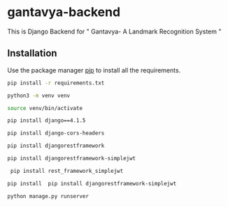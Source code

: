 # gantavya-backend

This is Django Backend for " Gantavya- A Landmark Recognition System "

## Installation

Use the package manager [pip](https://pip.pypa.io/en/stable/) to install all the requirements.

```bash
pip install -r requirements.txt
```

```bash
python3 -m venv venv
```

```bash
source venv/bin/activate
```

```bash
pip install django==4.1.5
```

```bash
pip install django-cors-headers
```

```bash
pip install djangorestframework
```

```bash
pip install djangorestframework-simplejwt
```

```bash
 pip install rest_framework_simplejwt

```

```bash
pip install  pip install djangorestframework-simplejwt

```

```bash
python manage.py runserver
```
